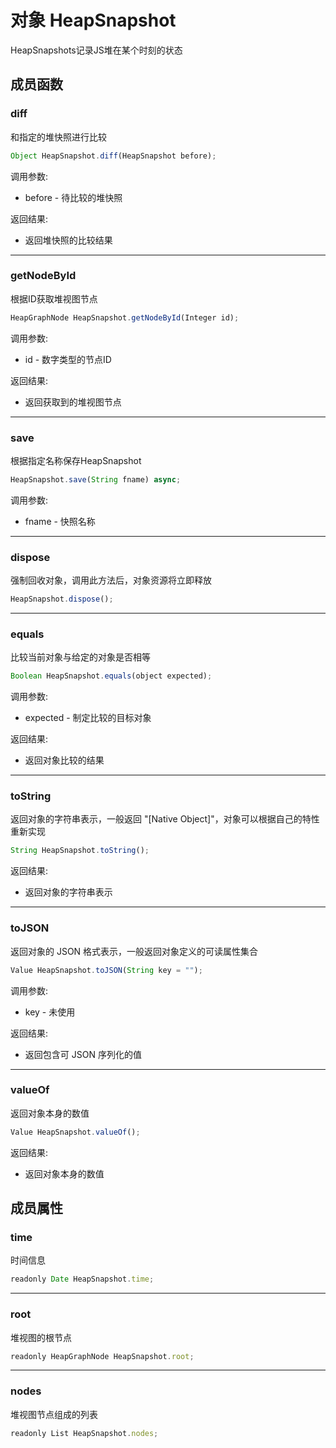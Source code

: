 # 对象 HeapSnapshot
HeapSnapshots记录JS堆在某个时刻的状态

## 成员函数
        
### diff
和指定的堆快照进行比较
```JavaScript
Object HeapSnapshot.diff(HeapSnapshot before);
```

调用参数:
* before - 待比较的堆快照

返回结果:
* 返回堆快照的比较结果

--------------------------
### getNodeById
根据ID获取堆视图节点
```JavaScript
HeapGraphNode HeapSnapshot.getNodeById(Integer id);
```

调用参数:
* id - 数字类型的节点ID

返回结果:
* 返回获取到的堆视图节点

--------------------------
### save
根据指定名称保存HeapSnapshot
```JavaScript
HeapSnapshot.save(String fname) async;
```

调用参数:
* fname - 快照名称

--------------------------
### dispose
强制回收对象，调用此方法后，对象资源将立即释放
```JavaScript
HeapSnapshot.dispose();
```

--------------------------
### equals
比较当前对象与给定的对象是否相等
```JavaScript
Boolean HeapSnapshot.equals(object expected);
```

调用参数:
* expected - 制定比较的目标对象

返回结果:
* 返回对象比较的结果

--------------------------
### toString
返回对象的字符串表示，一般返回 "[Native Object]"，对象可以根据自己的特性重新实现
```JavaScript
String HeapSnapshot.toString();
```

返回结果:
* 返回对象的字符串表示

--------------------------
### toJSON
返回对象的 JSON 格式表示，一般返回对象定义的可读属性集合
```JavaScript
Value HeapSnapshot.toJSON(String key = "");
```

调用参数:
* key - 未使用

返回结果:
* 返回包含可 JSON 序列化的值

--------------------------
### valueOf
返回对象本身的数值
```JavaScript
Value HeapSnapshot.valueOf();
```

返回结果:
* 返回对象本身的数值

## 成员属性
        
### time
时间信息
```JavaScript
readonly Date HeapSnapshot.time;
```

--------------------------
### root
堆视图的根节点
```JavaScript
readonly HeapGraphNode HeapSnapshot.root;
```

--------------------------
### nodes
堆视图节点组成的列表
```JavaScript
readonly List HeapSnapshot.nodes;
```

